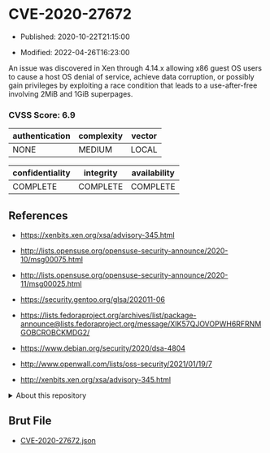 # CVE-2020-27672

- Published: 2020-10-22T21:15:00

- Modified: 2022-04-26T16:23:00

An issue was discovered in Xen through 4.14.x allowing x86 guest OS users to cause a host OS denial of service, achieve data corruption, or possibly gain privileges by exploiting a race condition that leads to a use-after-free involving 2MiB and 1GiB superpages.

### CVSS Score: **6.9**

| authentication | complexity | vector |
| --- | --- | --- |
| NONE | MEDIUM | LOCAL |

| confidentiality | integrity | availability |
| --- | --- | --- |
| COMPLETE | COMPLETE | COMPLETE |

## References

* https://xenbits.xen.org/xsa/advisory-345.html

* http://lists.opensuse.org/opensuse-security-announce/2020-10/msg00075.html

* http://lists.opensuse.org/opensuse-security-announce/2020-11/msg00025.html

* https://security.gentoo.org/glsa/202011-06

* https://lists.fedoraproject.org/archives/list/package-announce@lists.fedoraproject.org/message/XIK57QJOVOPWH6RFRNMGOBCROBCKMDG2/

* https://www.debian.org/security/2020/dsa-4804

* http://www.openwall.com/lists/oss-security/2021/01/19/7

* http://xenbits.xen.org/xsa/advisory-345.html

<details>
<summary>About this repository</summary> 

  This repository is part of the project [Live Hack CVE](https://github.com/Live-Hack-CVE). Main website can be found [www.live-hack.org](https://www.live-hack.org) 
  
  Made by [Sn0wAlice](https://github.com/Sn0wAlice) for the people that care about security and need to have a feed of the latest CVEs. Hope you enjoy it, don't forget to star the repo and follow me on [Twitter](https://twitter.com/Sn0wAlice) and [Github](https://github.com/Sn0wAlice). And that is my [personnal website](https://www.alice-snow.me/)

  - [Home Page](https://github.com/Live-Hack-CVE)
  - [Framework](https://github.com/Live-Hack-CVE/cve-framework)
  - [CVE database](https://github.com/Live-Hack-CVE/full_database)
  - [Changelog](https://github.com/Live-Hack-CVE/Changelog)
</details>

## Brut File

* [CVE-2020-27672.json](https://raw.githubusercontent.com/Live-Hack-CVE/full_database/main/cves/2020/CVE-2020-27672.json)

